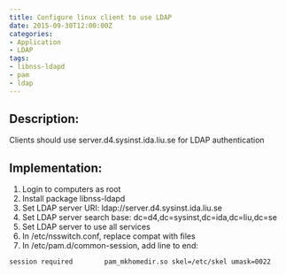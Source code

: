 ```yaml
---
title: Configure linux client to use LDAP
date: 2015-09-30T12:00:00Z
categories:
- Application
- LDAP
tags:
- libnss-ldapd
- pam
- ldap
---
```

## Description:
Clients should use server.d4.sysinst.ida.liu.se for LDAP authentication

## Implementation:
1. Login to computers as root
2. Install package libnss-ldapd
3. Set LDAP server URI: ldap://server.d4.sysinst.ida.liu.se
4. Set LDAP server search base: dc=d4,dc=sysinst,dc=ida,dc=liu,dc=se
5. Set LDAP server to use all services
6. In /etc/nsswitch.conf, replace compat with files
7. In /etc/pam.d/common-session, add line to end:

~~~
session required        pam_mkhomedir.so skel=/etc/skel umask=0022
~~~

